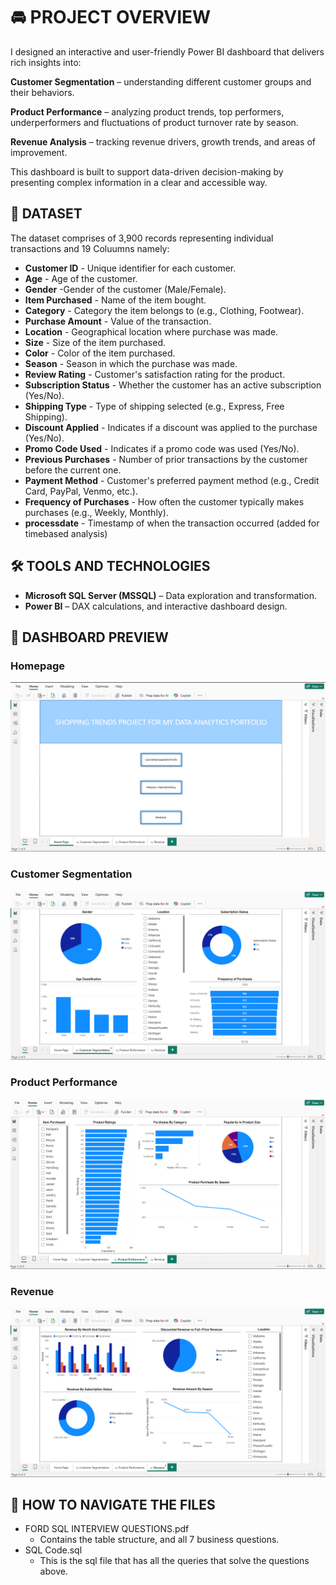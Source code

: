 # 🚘 PROJECT OVERVIEW

I designed an interactive and user-friendly Power BI dashboard that delivers rich insights into:

**Customer Segmentation** – understanding different customer groups and their behaviors.

**Product Performance** – analyzing product trends, top performers, underperformers and fluctuations of product turnover rate  by season.

**Revenue Analysis** – tracking revenue drivers, growth trends, and areas of improvement.

This dashboard is built to support data-driven decision-making by presenting complex information in a clear and accessible way.


## 📌 DATASET
The dataset comprises of 3,900 records representing individual transactions and 19 Coluumns namely:
- **Customer ID** - Unique identifier for each customer. 
- **Age** - Age of the customer.
- **Gender** -Gender of the customer (Male/Female).
- **Item Purchased** - Name of the item bought.
- **Category** - Category the item belongs to (e.g., Clothing, Footwear).
- **Purchase Amount** - Value of the transaction.
- **Location** - Geographical location where purchase was made.
- **Size** - Size of the item purchased.
- **Color** - Color of the item purchased.
- **Season** - Season in which the purchase was made.
- **Review Rating** - Customer's satisfaction rating for the product.
- **Subscription Status** - Whether the customer has an active subscription (Yes/No).
- **Shipping Type** - Type of shipping selected (e.g., Express, Free Shipping).
- **Discount Applied** - Indicates if a discount was applied to the purchase (Yes/No). 
- **Promo Code Used** - Indicates if a promo code was used (Yes/No).
- **Previous Purchases** -  Number of prior transactions by the customer before the current one.
- **Payment Method** - Customer's preferred payment method (e.g., Credit Card, PayPal, Venmo, etc.).
- **Frequency of Purchases** - How often the customer typically makes purchases (e.g., Weekly, Monthly).
- **processdate** - Timestamp of when the transaction occurred (added for timebased analysis)

## 🛠 TOOLS AND TECHNOLOGIES
- **Microsoft SQL Server (MSSQL)** – Data exploration and transformation.
- **Power BI** – DAX calculations, and interactive dashboard design.

## 📸 DASHBOARD PREVIEW
 ### Homepage
![Dashboard](https://github.com/asavelangwenya/Shopping-Trends./blob/main/Images/Homepage.png)

 ### Customer Segmentation
 ![Dashboard](https://github.com/asavelangwenya/Shopping-Trends./blob/main/Images/Customer%20Segmentation.png)
 
 ### Product Performance
 ![Dashboard]( https://github.com/asavelangwenya/Shopping-Trends./blob/main/Images/Product%20Performance.png)

 ### Revenue
 ![Dashboard]( https://github.com/asavelangwenya/Shopping-Trends./blob/main/Images/Revenue.png)

  


## 📁 HOW TO NAVIGATE THE FILES
- FORD SQL INTERVIEW QUESTIONS.pdf
     - Contains the table structure, and all 7 business questions.
- SQL Code.sql
     - This is the sql file that has all the queries that solve the questions above.
